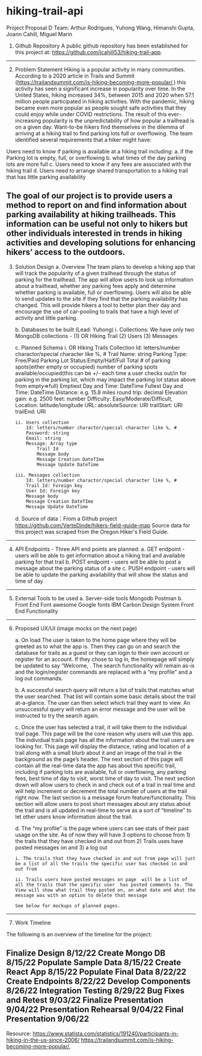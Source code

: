 # hiking-trail-api

Project Proposal
D Team:  Arthur Rodrigues, Yuhong Wang, Himanshi Gupta, Joann Cahill, Miguel Marin

1.  Github Repository
A public github repository has been established for this project at:  https://github.com/jcahill53/hiking-trail-app. 
---------------------------------------------------------------------------------
2.  Problem Statement
Hiking is a popular activity in many communities.  According to a 2020 article in Trails and Summit (https://trailandsummit.com/is-hiking-becoming-more-popular/,) this activity has seen a significant increase in popularity over time.  In the United States, hiking increased 34%, between 2015 and 2020 when 57.1 million people participated in hiking activities.  With the pandemic, hiking became even more popular as people sought safe activities that they could enjoy while under COVID restrictions. 
The result of this ever-increasing popularity is the unpredictability of how popular a trailhead is on a given day.  Want-to-be hikers find themselves in the dilemma of arriving at a hiking trail to find parking lots full or overflowing.  The team identified several requirements that a hiker might have:

Users need to know if parking is available at a hiking trail including:
    a.  if the Parking lot is empty, full, or overflowing
    b.  what times of the day parking lots are more full
    c.  Users need to know if any fees are associated with the hiking trail
    d.  Users need to arrange shared transportation to a hiking trail that has little parking availability

The goal of our project is to provide users a method to report on and find information about parking availability at hiking trailheads.  This information can be useful not only to hikers but other individuals interested in trends in hiking activities and developing solutions for enhancing hikers’ access to the outdoors. 
---------------------------------------------------------------------------------
3.  Solution Design
    a.  Overview
    The team plans to develop a hiking app that will track the popularity of a given trailhead through the status of parking for the trailhead.  The app will allow users to look up information about a trailhead, whether any parking fees apply  and determine whether parking is available, full or overflowing.  Users will also be able to send updates to the site if they find that the parking availability has changed.  This will provide hikers a tool to better plan their day and encourage the use of car-pooling to trails that have a high level of activity and little parking. 

    b.  Databases to be built (Lead: Yuhong)
        i.  Collections: We have only two MongoDB collections - 
            (1)  OR Hiking Trail
            (2)  Users
            (3)  Messages

    c.  Planned Schema 
        i.  OR Hiking Trails Collection
            Id: letters/number charactor/special character like %, #
            Trail Name: string
            Parking Type: Free/Paid
            Parking Lot Status:Empty/Half/Full
            Total # of parking spots(either empty or occupied)
            number of parking spots available/occupied(this can be +/- each time a user checks out/in for parking in the parking lot, which may impact the parking lot status above from empty=>full) 
            Emptiest Day and Time: DateTime
            Fullest Day and Time: DateTime
            Distance: e.g. 15.8 miles round trip: decimal
            Elevation gain: e.g. 2500 feet: number
            Difficulty: Easy/Moderate/Difficult,
            Location: latitude/longitude
            URL:
            absoluteSource: URI
            trailStart: URI
            trailEnd: URI

        ii. Users collection
            Id: letters/number charactor/special character like %, #
            Password: string
            Email: string
            Message: Array type
                Trail Id
                Message body
                Message Creation DateTIme
                Message Update DateTime

        iii. Messages collection
            Id: letters/number charactor/special character like %, #
            Trail Id: Foreign key
            User Id: Foreign key
            Message body
            Message Creation DateTIme
            Message Update DateTime

    d.  Source of data：From a Github project https://github.com/VerteDinde/hikers-field-guide-map
    Source data for this project was scraped from the Oregon Hiker's Field Guide.

---------------------------------------------------------------------------------
4.  API Endpoints -  Three API end points are planned:
    a.  GET endpoint - users will be able to get information about a hiking trail and available parking for that trail
    b.  POST endpoint  - users will be able to post a message about the parking status of a site
    c.  PUSH endpoint - users will be able to update the parking availability that will show the status and time of day
---------------------------------------------------------------------------------
5.  External Tools to be used
    a.  Server-side tools
        Mongodb
        Postman
    b.  Front End
        Font awesome
        Google fonts
        IBM Carbon Design System
        Front End Functionality
---------------------------------------------------------------------------------
6.  Proposed UX/UI (image mocks on the next page)  
 
    a.  On load The user is taken to the home page where they will be greeted as to what the app is. Then they can go on and search the database for trails as a guest or they can login to their own account or register for an account. If they chose to log in, the homepage will simply be updated to say “Welcome, <user>. The search functionality will remain as-is and the login/register commands are replaced with a “my profile” and a log out commands. 

    b.  A successful search query will return a list of trails that matches what the user searched. That list will contain some basic details about the trail at-a-glance. The user can then select which trail they want to view. An unsuccessful query will return an error message and the user will be instructed to try the search again. 

    c.  Once the user has selected a trail, it will take them to the individual trail page. This page will be the core reason why users will use this app. The individual trails page has all the information about the trail users are looking for. This page will display the distance, rating and location of a trail along with a small blurb about it and an image of the trail in the background as the page’s header. The next section of this page will contain all the real-time data the app has about this specific trail, including if parking lots are available, full or overflowing, any parking fees, best time of day to visit, worst time of day to visit. The next section down will allow users to check in and check out of a trail in real time and will help increment or decrement the total number of users at the trail right now. The last section is a message forum feature/functionality. This section will allow users to post short messages about any status about the trail and is all updated in real-time to serve as a sort of “timeline” to let other users know information about the trail. 

    d.  The “my profile” is the page where users can see stats of their past usage on the site. As of now they will have 3 options to choose from 1) the trails that they have checked in and out from 2) Trails uses have posted messages on and 3) a log out 

        i. The trails that they have checked in and out from page will just be a list of all the trails the specific user has checked in and out from 

        ii. Trails users have posted messages on page  will be a list of all the trails that the specific user  has posted comments to. The View will show what trail they posted on, on what date and what the message was with an option to delete that message 

        See below for mockups of planned pages.

---------------------------------------------------------------------------------
7.  Work Timeline

The following is an overview of the timeline for the project:

Finalize Design		    8/12/22
Create Mongo DB		    8/15/22
Populate Sample Data	8/15/22
Create React App		8/15/22
Populate Final Data		8/22/22
Create Endpoints		8/22/22
Develop Components		8/26/22
Integration Testing		8/29/22
Bug Fixes and Retest	9/03/22
Finalize Presentation	9/04/22
Presentation Rehearsal	9/04/22
Final Presentation		9/06/22
---------------------------------------------------------------------------------
 Resource:
https://www.statista.com/statistics/191240/participants-in-hiking-in-the-us-since-2006/
https://trailandsummit.com/is-hiking-becoming-more-popular/,

